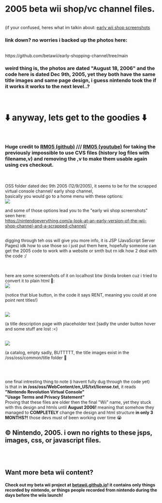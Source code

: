 # 2005 beta wii shop/vc channel files.
<br>
(if your confused, heres what im talkin about: <a target="_blank" href="https://nintendoeverything.com/a-look-at-an-early-version-of-the-wii-shop-channel-and-a-scrapped-channel/">early wii shop screenshots</a>
<br>
<h3>link down? no worries i backed up the photos here:</h3>
<br>
<a herf="https://github.com/betawii/early-shopping-channel/tree/main">https://github.com/betawii/early-shopping-channel/tree/main</a>
<br>
<h3>weird thing is, the photos are dated "August 18, 2006" and the code here is dated Dec 9th, 2005, yet they both have the same title images and same page design, i guess nintendo took the if it works it works to the next level..? </h3>
<br>
<h1>⬇️ anyway, lets get to the goodies ⬇️</h1>
<br>
<h3>Huge credit to <a href="https://github.com/MrRM05">RM05 (github)</a> /// <a href="https://www.youtube.com/@Mr_RM05">RM05 (youtube)</a>  for taking the previously impossible to use CVS files (history log files with filename,v) and removing the ,v to make them usable again using cvs checkout.</h3>
<!-- 
<br><br>
<a href="https://github.com/betawii/early-shopping-channel/tree/early-shopping-channel-remade">Check out the remade html of the 2005/aug 2006 shop by me, using nintendos images and js from the 2005 shop, but with a new frontend thats not as heavy on jsp (easier to view) :)</a>
-->

<br><br>
OSS folder dated dec 9th 2005 (12/9/2005), it seems to be for the scrapped virtual console channel/ early shop channel, <br> basically you would go to a home menu with these options:<br>
<img src="https://github.com/user-attachments/assets/9e9fd939-694b-4c5d-8734-348e6ba972d4"><br>

and some of those options lead you to the "early wii shop screenshots" seen here:<Br>
https://nintendoeverything.com/a-look-at-an-early-version-of-the-wii-shop-channel-and-a-scrapped-channel/
<br><br>
<p>digging through teh oss will give you more info, it is JSP (JavaScript Server Pages) idk how to use those so i just put them here, hopefully someone can get the 2005 code to work with a website or smth but rn idk how 2 deal with the code :/</p>
<br><br>
here are some screenshots of it on localhost btw (kinda broken cuz i tried to convert it to plain html 🦆:<br>
<img src="https://github.com/user-attachments/assets/c0a609d4-e765-4e4f-b3d6-cb7e3d825f7b"><br>
<p>(notice that blue button, in the code it says RENT, meaning you could at one point rent titles!)</p>
<Br><img src="https://github.com/user-attachments/assets/9bb39767-58b4-4936-8bd5-4e31806fc19e"><br>
<p>(a title description page with placeholder text [sadly the under button hover and some stuff are lost :<)</p>
<Br><img src="https://github.com/user-attachments/assets/09d49aca-57d3-4569-9611-4aebdb191d5d"><br>
<p>(a catalog, empty sadly, BUTTTTT, the title images exist in the /oss/oss/common/title folder 🫢</p>
<Br><br>
<p>one final intresting thing to note (i havent fully dug through the code yet) <br>
is that in <b>in /oss/oss/WebContent/en_US/txt/license.txt</b>, it reads <br> 
<b>
  "Nintendo <b>Revolution</b> Virtual Console"
<br>
"Usage Terms and Privacy Statement"
</b>
  <br>
  Proving that these files are older then the final "Wii" name, yet they stuck with this design and htmls until <b>August 2006!</b> meaning that somehow they managed to <b>COMPLETELY</b> change the design and html structure <b>in only 3 MONTHS?!</b> those devs must of been working over time 😭
</p>

<h2>&copy; Nintendo, 2005. i own no rights to these jsps, images, css, or javascript files.</h2>

<br><br>
<h2>Want more beta wii content?</h2>
<h4>Check out my beta wii project at <a href="https://betawii.github.io">betawii.github.io</a>! it contains only things recorded by nintendo, or things people recorded from nintendo during the days before the wiis launch!</h4>
